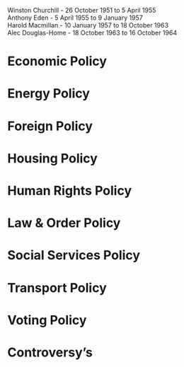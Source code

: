 Winston Churchill - 26 October 1951 to 5 April 1955  
Anthony Eden - 5 April 1955 to 9 January 1957  
Harold Macmillan - 10 January 1957 to 18 October 1963  
Alec Douglas-Home - 18 October 1963 to 16 October 1964  
# Economic Policy

# Energy Policy

# Foreign Policy

# Housing Policy

# Human Rights Policy

# Law & Order Policy

# Social Services Policy

# Transport Policy

# Voting Policy

# Controversy’s

